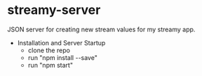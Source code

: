 # streamy-server 
JSON server for creating new stream values for my streamy app.

- Installation and Server Startup
    - clone the repo
    - run "npm install --save"
    - run "npm start"
